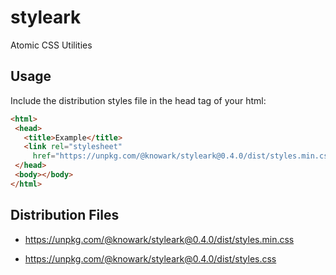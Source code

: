 # styleark

Atomic CSS Utilities

## Usage

Include the distribution styles file in the head tag of your html:

```html
<html>
 <head>
   <title>Example</title>
   <link rel="stylesheet"
     href="https://unpkg.com/@knowark/styleark@0.4.0/dist/styles.min.css">
 </head>
 <body></body>
</html>
```

## Distribution Files

- https://unpkg.com/@knowark/styleark@0.4.0/dist/styles.min.css

- https://unpkg.com/@knowark/styleark@0.4.0/dist/styles.css
